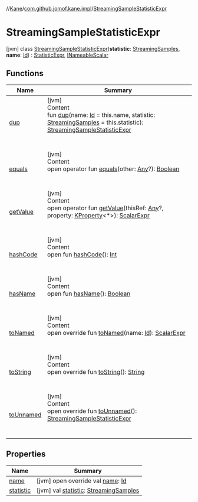 //[Kane](../../index.md)/[com.github.jomof.kane.impl](../index.md)/[StreamingSampleStatisticExpr](index.md)



# StreamingSampleStatisticExpr  
 [jvm] class [StreamingSampleStatisticExpr](index.md)(**statistic**: [StreamingSamples](../-streaming-samples/index.md), **name**: [Id](../index.md#%5Bcom.github.jomof.kane.impl%2FId%2F%2F%2FPointingToDeclaration%2F%5D%2FClasslikes%2F-2050809013)) : [StatisticExpr](../../com.github.jomof.kane/-statistic-expr/index.md), [INameableScalar](../../com.github.jomof.kane/-i-nameable-scalar/index.md)   


## Functions  
  
|  Name|  Summary| 
|---|---|
| <a name="com.github.jomof.kane.impl/StreamingSampleStatisticExpr/dup/#kotlin.Any#com.github.jomof.kane.impl.StreamingSamples/PointingToDeclaration/"></a>[dup](dup.md)| <a name="com.github.jomof.kane.impl/StreamingSampleStatisticExpr/dup/#kotlin.Any#com.github.jomof.kane.impl.StreamingSamples/PointingToDeclaration/"></a>[jvm]  <br>Content  <br>fun [dup](dup.md)(name: [Id](../index.md#%5Bcom.github.jomof.kane.impl%2FId%2F%2F%2FPointingToDeclaration%2F%5D%2FClasslikes%2F-2050809013) = this.name, statistic: [StreamingSamples](../-streaming-samples/index.md) = this.statistic): [StreamingSampleStatisticExpr](index.md)  <br><br><br>
| <a name="kotlin/Any/equals/#kotlin.Any?/PointingToDeclaration/"></a>[equals](../../com.github.jomof.kane.impl.visitor/-difference-visitor/index.md#%5Bkotlin%2FAny%2Fequals%2F%23kotlin.Any%3F%2FPointingToDeclaration%2F%5D%2FFunctions%2F-2050809013)| <a name="kotlin/Any/equals/#kotlin.Any?/PointingToDeclaration/"></a>[jvm]  <br>Content  <br>open operator fun [equals](../../com.github.jomof.kane.impl.visitor/-difference-visitor/index.md#%5Bkotlin%2FAny%2Fequals%2F%23kotlin.Any%3F%2FPointingToDeclaration%2F%5D%2FFunctions%2F-2050809013)(other: [Any](https://kotlinlang.org/api/latest/jvm/stdlib/kotlin/-any/index.html)?): [Boolean](https://kotlinlang.org/api/latest/jvm/stdlib/kotlin/-boolean/index.html)  <br><br><br>
| <a name="com.github.jomof.kane/ScalarExpr/getValue/#kotlin.Any?#kotlin.reflect.KProperty[*]/PointingToDeclaration/"></a>[getValue](../../com.github.jomof.kane/-scalar-expr/get-value.md)| <a name="com.github.jomof.kane/ScalarExpr/getValue/#kotlin.Any?#kotlin.reflect.KProperty[*]/PointingToDeclaration/"></a>[jvm]  <br>Content  <br>open operator fun [getValue](../../com.github.jomof.kane/-scalar-expr/get-value.md)(thisRef: [Any](https://kotlinlang.org/api/latest/jvm/stdlib/kotlin/-any/index.html)?, property: [KProperty](https://kotlinlang.org/api/latest/jvm/stdlib/kotlin.reflect/-k-property/index.html)<*>): [ScalarExpr](../../com.github.jomof.kane/-scalar-expr/index.md)  <br><br><br>
| <a name="kotlin/Any/hashCode/#/PointingToDeclaration/"></a>[hashCode](../../com.github.jomof.kane.impl.visitor/-difference-visitor/index.md#%5Bkotlin%2FAny%2FhashCode%2F%23%2FPointingToDeclaration%2F%5D%2FFunctions%2F-2050809013)| <a name="kotlin/Any/hashCode/#/PointingToDeclaration/"></a>[jvm]  <br>Content  <br>open fun [hashCode](../../com.github.jomof.kane.impl.visitor/-difference-visitor/index.md#%5Bkotlin%2FAny%2FhashCode%2F%23%2FPointingToDeclaration%2F%5D%2FFunctions%2F-2050809013)(): [Int](https://kotlinlang.org/api/latest/jvm/stdlib/kotlin/-int/index.html)  <br><br><br>
| <a name="com.github.jomof.kane/INameable/hasName/#/PointingToDeclaration/"></a>[hasName](../../com.github.jomof.kane/-i-nameable/has-name.md)| <a name="com.github.jomof.kane/INameable/hasName/#/PointingToDeclaration/"></a>[jvm]  <br>Content  <br>open fun [hasName](../../com.github.jomof.kane/-i-nameable/has-name.md)(): [Boolean](https://kotlinlang.org/api/latest/jvm/stdlib/kotlin/-boolean/index.html)  <br><br><br>
| <a name="com.github.jomof.kane.impl/StreamingSampleStatisticExpr/toNamed/#kotlin.Any/PointingToDeclaration/"></a>[toNamed](to-named.md)| <a name="com.github.jomof.kane.impl/StreamingSampleStatisticExpr/toNamed/#kotlin.Any/PointingToDeclaration/"></a>[jvm]  <br>Content  <br>open override fun [toNamed](to-named.md)(name: [Id](../index.md#%5Bcom.github.jomof.kane.impl%2FId%2F%2F%2FPointingToDeclaration%2F%5D%2FClasslikes%2F-2050809013)): [ScalarExpr](../../com.github.jomof.kane/-scalar-expr/index.md)  <br><br><br>
| <a name="com.github.jomof.kane.impl/StreamingSampleStatisticExpr/toString/#/PointingToDeclaration/"></a>[toString](to-string.md)| <a name="com.github.jomof.kane.impl/StreamingSampleStatisticExpr/toString/#/PointingToDeclaration/"></a>[jvm]  <br>Content  <br>open override fun [toString](to-string.md)(): [String](https://kotlinlang.org/api/latest/jvm/stdlib/kotlin/-string/index.html)  <br><br><br>
| <a name="com.github.jomof.kane.impl/StreamingSampleStatisticExpr/toUnnamed/#/PointingToDeclaration/"></a>[toUnnamed](to-unnamed.md)| <a name="com.github.jomof.kane.impl/StreamingSampleStatisticExpr/toUnnamed/#/PointingToDeclaration/"></a>[jvm]  <br>Content  <br>open override fun [toUnnamed](to-unnamed.md)(): [StreamingSampleStatisticExpr](index.md)  <br><br><br>


## Properties  
  
|  Name|  Summary| 
|---|---|
| <a name="com.github.jomof.kane.impl/StreamingSampleStatisticExpr/name/#/PointingToDeclaration/"></a>[name](name.md)| <a name="com.github.jomof.kane.impl/StreamingSampleStatisticExpr/name/#/PointingToDeclaration/"></a> [jvm] open override val [name](name.md): [Id](../index.md#%5Bcom.github.jomof.kane.impl%2FId%2F%2F%2FPointingToDeclaration%2F%5D%2FClasslikes%2F-2050809013)   <br>
| <a name="com.github.jomof.kane.impl/StreamingSampleStatisticExpr/statistic/#/PointingToDeclaration/"></a>[statistic](statistic.md)| <a name="com.github.jomof.kane.impl/StreamingSampleStatisticExpr/statistic/#/PointingToDeclaration/"></a> [jvm] val [statistic](statistic.md): [StreamingSamples](../-streaming-samples/index.md)   <br>


